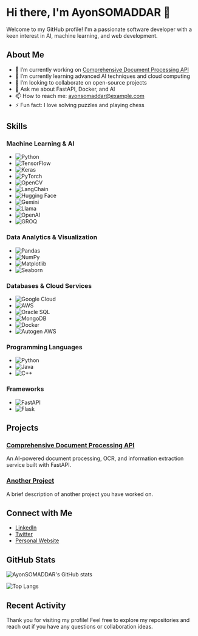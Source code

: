# Hi there, I'm AyonSOMADDAR 👋

Welcome to my GitHub profile! I'm a passionate software developer with a keen interest in AI, machine learning, and web development.

## About Me

- 🔭 I’m currently working on [Comprehensive Document Processing API](https://github.com/AyonSOMADDAR/Portal-Automation)
- 🌱 I’m currently learning advanced AI techniques and cloud computing
- 👯 I’m looking to collaborate on open-source projects
- 💬 Ask me about FastAPI, Docker, and AI
- 📫 How to reach me: [ayonsomaddar@example.com](mailto:ayonsomaddar@example.com)
- ⚡ Fun fact: I love solving puzzles and playing chess

## Skills

### **Machine Learning & AI**
- ![Python](https://img.shields.io/badge/-Python-3776AB?style=flat&logo=python&logoColor=white)
- ![TensorFlow](https://img.shields.io/badge/-TensorFlow-FF6F00?style=flat&logo=tensorflow&logoColor=white)
- ![Keras](https://img.shields.io/badge/-Keras-D00000?style=flat&logo=keras&logoColor=white)
- ![PyTorch](https://img.shields.io/badge/-PyTorch-EE4C2C?style=flat&logo=pytorch&logoColor=white)
- ![OpenCV](https://img.shields.io/badge/-OpenCV-5C3EE8?style=flat&logo=opencv&logoColor=white)
- ![LangChain](https://img.shields.io/badge/-LangChain-000000?style=flat&logo=langchain&logoColor=white)
- ![Hugging Face](https://img.shields.io/badge/-Hugging%20Face-FF6F00?style=flat&logo=huggingface&logoColor=white)
- ![Gemini](https://img.shields.io/badge/-Gemini-000000?style=flat&logo=gemini&logoColor=white)
- ![Llama](https://img.shields.io/badge/-Llama-000000?style=flat&logo=llama&logoColor=white)
- ![OpenAI](https://img.shields.io/badge/-OpenAI-412991?style=flat&logo=openai&logoColor=white)
- ![GROQ](https://img.shields.io/badge/-GROQ-000000?style=flat&logo=groq&logoColor=white)

### **Data Analytics & Visualization**
- ![Pandas](https://img.shields.io/badge/-Pandas-150458?style=flat&logo=pandas&logoColor=white)
- ![NumPy](https://img.shields.io/badge/-NumPy-013243?style=flat&logo=numpy&logoColor=white)
- ![Matplotlib](https://img.shields.io/badge/-Matplotlib-0091D1?style=flat&logo=matplotlib&logoColor=white)
- ![Seaborn](https://img.shields.io/badge/-Seaborn-3776AB?style=flat&logo=seaborn&logoColor=white)

### **Databases & Cloud Services**
- ![Google Cloud](https://img.shields.io/badge/-Google%20Cloud-4285F4?style=flat&logo=google-cloud&logoColor=white)
- ![AWS](https://img.shields.io/badge/-AWS-232F3E?style=flat&logo=amazon-aws&logoColor=white)
- ![Oracle SQL](https://img.shields.io/badge/-Oracle_SQL-F80000?style=flat&logo=oracle&logoColor=white)
- ![MongoDB](https://img.shields.io/badge/-MongoDB-47A248?style=flat&logo=mongodb&logoColor=white)
- ![Docker](https://img.shields.io/badge/-Docker-2496ED?style=flat&logo=docker&logoColor=white)
- ![Autogen AWS](https://img.shields.io/badge/-Autogen_AWS-232F3E?style=flat&logo=amazon-aws&logoColor=white)

### **Programming Languages**
- ![Python](https://img.shields.io/badge/-Python-3776AB?style=flat&logo=python&logoColor=white)
- ![Java](https://img.shields.io/badge/-Java-007396?style=flat&logo=java&logoColor=white)
- ![C++](https://img.shields.io/badge/-C%2B%2B-00599C?style=flat&logo=c%2B%2B&logoColor=white)

### **Frameworks**
- ![FastAPI](https://img.shields.io/badge/-FastAPI-009688?style=flat&logo=fastapi&logoColor=white)
- ![Flask](https://img.shields.io/badge/-Flask-000000?style=flat&logo=flask&logoColor=white)


## Projects

### [Comprehensive Document Processing API](https://github.com/AyonSOMADDAR/Portal-Automation)
An AI-powered document processing, OCR, and information extraction service built with FastAPI.

### [Another Project](https://github.com/AyonSOMADDAR/another-repo-name)
A brief description of another project you have worked on.

## Connect with Me

- [LinkedIn](https://www.linkedin.com/in/ayonsomaddar)
- [Twitter](https://twitter.com/ayonsomaddar)
- [Personal Website](https://ayonsomaddar.com)

## GitHub Stats

![AyonSOMADDAR's GitHub stats](https://github-readme-stats.vercel.app/api?username=AyonSOMADDAR&show_icons=true&theme=radical)

![Top Langs](https://github-readme-stats.vercel.app/api/top-langs/?username=AyonSOMADDAR&layout=compact&theme=radical)

## Recent Activity

<!--START_SECTION:activity-->
<!--END_SECTION:activity-->

Thank you for visiting my profile! Feel free to explore my repositories and reach out if you have any questions or collaboration ideas.
